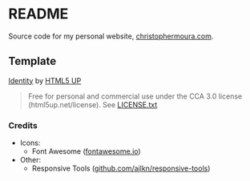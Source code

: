 # README

Source code for my personal website, [christophermoura.com](christophermoura.com).

## Template

[Identity](https://html5up.net/identity) by [HTML5 UP](https://html5up.net/)

> Free for personal and commercial use under the CCA 3.0 license (html5up.net/license). See [LICENSE.txt](LICENSE.txt)

### Credits

- Icons:
    + Font Awesome ([fontawesome.io](https://fontawesome.io/))
- Other:
    + Responsive Tools ([github.com/ajlkn/responsive-tools](https://github.com/ajlkn/responsive-tools))
